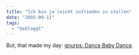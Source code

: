 ```yaml
---
title: "Ich bin ja leicht zufrieden zu stellen"
date: "2003-09-11"
tags:
  - "Gebloggt"
---
```


But, that made my day: [gnurps: Dance Baby Dance](http://www.gnurps.de/archives/000682.html "gnurps: Dance Baby Dance").
